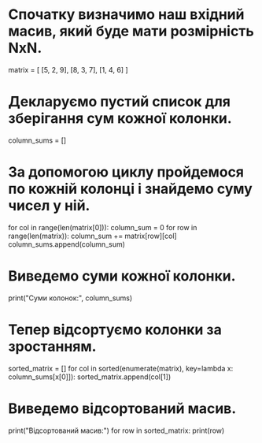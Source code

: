 # Спочатку визначимо наш вхідний масив, який буде мати розмірність NxN.
matrix = [
    [5, 2, 9],
    [8, 3, 7],
    [1, 4, 6]
]

# Декларуємо пустий список для зберігання сум кожної колонки.
column_sums = []

# За допомогою циклу пройдемося по кожній колонці і знайдемо суму чисел у ній.
for col in range(len(matrix[0])):
    column_sum = 0
    for row in range(len(matrix)):
        column_sum += matrix[row][col]
    column_sums.append(column_sum)

# Виведемо суми кожної колонки.
print("Суми колонок:", column_sums)

# Тепер відсортуємо колонки за зростанням.
sorted_matrix = []
for col in sorted(enumerate(matrix), key=lambda x: column_sums[x[0]]):
    sorted_matrix.append(col[1])

# Виведемо відсортований масив.
print("Відсортований масив:")
for row in sorted_matrix:
    print(row)
